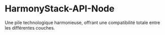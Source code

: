 # HarmonyStack-API-Node
Une pile technologique harmonieuse, offrant une compatibilité totale entre les différentes couches.
